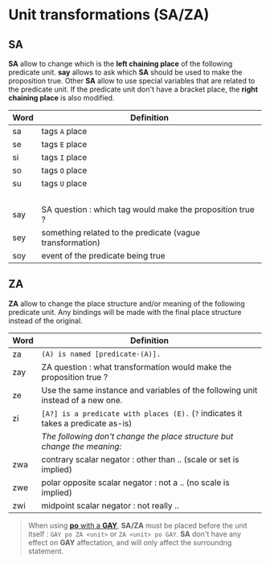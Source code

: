 # Unit transformations (SA/ZA)

## SA

**SA** allow to change which is the **left chaining place** of the following
predicate unit. **say** allows to ask which **SA** should be used to make the
proposition true. Other **SA** allow to use special variables that are related
to the predicate unit. If the predicate unit don't have a bracket place, the
**right chaining place** is also modified.

| Word | Definition                                                |
| ---- | --------------------------------------------------------- |
| sa   | tags `A` place                                            |
| se   | tags `E` place                                            |
| si   | tags `I` place                                            |
| so   | tags `O` place                                            |
| su   | tags `U` place                                            |
|      | &nbsp;                                                    |
| say  | SA question : which tag would make the proposition true ? |
| sey  | something related to the predicate (vague transformation) |
| soy  | event of the predicate being true                         |

## ZA

**ZA** allow to change the place structure and/or meaning of the following
predicate unit. Any bindings will be made with the final place structure instead
of the original.

| Word | Definition                                                                        |
| ---- | --------------------------------------------------------------------------------- |
| za   | `(A) is named [predicate-(A)].`                                                   |
| zay  | ZA question : what transformation would make the proposition true ?               |
| ze   | Use the same instance and variables of the following unit instead of a new one.   |
| zi   | `[A?] is a predicate with places (E).` (`?` indicates it takes a predicate as-is) |
|      | *The following don't change the place structure but change the meaning:*          |
| zwa  | contrary scalar negator : other than .. (scale or set is implied)                 |
| zwe  | polar opposite scalar negator : not a .. (no scale is implied)                    |
| zwi  | midpoint scalar negator : not really ..                                           |

> When using [**po** with a **GAY**](../units/KA_KAY_GA_GAY.md), **SA/ZA** must
> be placed before the unit itself : `GAY po ZA <unit>` or `ZA <unit> po GAY`.
> **SA** don't have any effect on **GAY** affectation, and will only affect the
> surroundng statement.